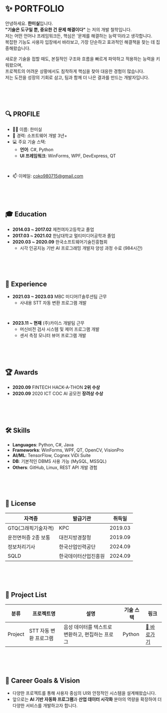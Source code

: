 # ✨ PORTFOLIO

안녕하세요. **한미실**입니다.  
**"기술은 도구일 뿐, 중요한 건 문제 해결이다"** 는 저의 개발 철학입니다.  
저는 어떤 언어나 프레임워크든, 핵심은 '문제를 해결하는 능력'이라고 생각합니다.  
복잡한 기능도 사용자 입장에서 바라보고, 가장 단순하고 효과적인 해결책을 찾는 데 집중해왔습니다.

새로운 기술을 접할 때도, 본질적인 구조와 흐름을 빠르게 파악하고 적용하는 능력을 키워왔으며,  
프로젝트의 어려운 상황에서도 침착하게 핵심을 찾아 대응한 경험이 많습니다.  
저는 도전을 성장의 기회로 삼고, 팀과 함께 더 나은 결과를 만드는 개발자입니다.

<br><br><br>

## 🔍 PROFILE

- 👩‍💻 이름: 한미실
- 💼 경력: 소프트웨어 개발 3년+
- 💻 주요 기술 스택:
  - **언어**: C#, Python
  - **UI 프레임워크**: WinForms, WPF, DevExpress, QT
<br>

- 📫 이메일: coko980715@gmail.com

<br><br><br>

## 🎓 Education

- **2014.03 ~ 2017.02** 제천여자고등학교 졸업  
- **2017.03 ~ 2021.02** 한남대학교 멀티미디어공학과 졸업  
- **2020.03 ~ 2020.09** 한국소프트웨어기술진흥협회  
  - 시각 인공지능 기반 AI 프로그래밍 개발자 양성 과정 수료 (984시간)

<br><br><br>

## 💼 Experience


- **2021.03 ~ 2023.03** MBC 미디어IT솔루션팀 근무
  - 사내용 STT 자동 변환 프로그램 개발
<br>

- **2023.11 ~ 현재** (주)카이스 개발팀 근무  
  - 머신비전 검사 시스템 및 제어 프로그램 개발
  - 센서 측정 모니터 뷰어 프로그램 개발

<br><br><br>

## 🏆 Awards

- **2020.09** FINTECH HACK-A-THON **2위 수상**  
- **2020.09** 2020 ICT COC AI 공모전 **장려상 수상**

<br><br><br>

## 🛠️ Skills

- **Languages**: Python, C#, Java  
- **Frameworks**: WinForms, WPF, QT, OpenCV, VisionPro
- **AI/ML**: TensorFlow, Cognex ViDi Suite
- **DB**: 기본적인 DBMS 사용 가능 (MySQL, MSSQL)  
- **Others**: GitHub, Linux, REST API 개발 경험

<br><br><br>

## 🧾 License

| 자격증 | 발급기관 | 취득일 |
|--------|----------|--------|
| GTQ(그래픽기술자격) | KPC | 2019.03 |
| 운전면허증 2종 보통 | 대전지방경찰청 | 2019.09 |
| 정보처리기사 | 한국산업인력공단 | 2024.09 |
| SQLD | 한국데이터산업진흥원 | 2024.09 |


<br><br><br>

## 📂 Project List

| 분류 | 프로젝트명 | 설명 | 기술 스택 | 링크 |
|------------|------------|------|------------|------|
| Project | STT 자동 변환 프로그램 | 음성 데이터를 텍스트로 변환하고, 편집하는 프로그 | Python | [🔗 바로가기](./Project%2001.%20STT%20자동%20변환%20프로그램/README.md) |


<br><br><br>


## 🏁 Career Goals & Vision

- 다양한 프로젝트를 통해 사용자 중심의 UI와 안정적인 시스템을 설계해왔습니다.
- 앞으로는 **AI 기반 자동화 프로그램**과 **산업 데이터 시각화** 분야의 역량을 확장하여 더 다양한 서비스를 개발하고자 합니다.

<br><br><br>

